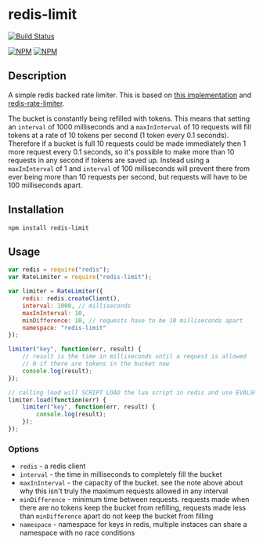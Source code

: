 # redis-limit
[![Build Status](https://travis-ci.org/jlburkhead/redis-limit.svg)](https://travis-ci.org/jlburkhead/redis-limit)

[![NPM](https://nodei.co/npm/redis-limit.png?downloads=true&downloadRank=true)](https://nodei.co/npm/redis-limit/)
[![NPM](https://nodei.co/npm-dl/redis-limit.png?months=6&height=3)](https://nodei.co/npm/redis-limit/)


## Description
A simple redis backed rate limiter. This is based on [this implementation](https://github.com/classdojo/rolling-rate-limiter) and [redis-rate-limiter](https://github.com/TabDigital/redis-rate-limiter).

The bucket is constantly being refilled with tokens. This means that setting an `interval` of 1000 milliseconds and a `maxInInterval` of 10 requests will fill tokens at a rate of 10 tokens per second (1 token every 0.1 seconds). Therefore if a bucket is full 10 requests could be made immediately then 1 more request every 0.1 seconds, so it's possible to make more than 10 requests in any second if tokens are saved up. Instead using a `maxInInterval` of 1 and `interval` of 100 milliseconds will prevent there from ever being more than 10 requests per second, but requests will have to be 100 milliseconds apart.

## Installation

```
npm install redis-limit
```

## Usage

```javascript
var redis = require("redis");
var RateLimiter = require("redis-limit");

var limiter = RateLimiter({
    redis: redis.createClient(),
    interval: 1000, // milliseconds
    maxInInterval: 10,
    minDifference: 10, // requests have to be 10 milliseconds apart
    namespace: "redis-limit"
});

limiter("key", function(err, result) {
    // result is the time in milliseconds until a request is allowed
    // 0 if there are tokens in the bucket now
    console.log(result);
});

// calling load will SCRIPT LOAD the lua script in redis and use EVALSHA for much better performance
limiter.load(function(err) {
    limiter("key", function(err, result) {
        console.log(result);
    });
});
```

### Options
- `redis` - a redis client
- `interval` - the time in milliseconds to completely fill the bucket
- `maxInInterval` - the capacity of the bucket. see the note above about why this isn't truly the maximum requests allowed in any interval
- `minDifference` - minimum time between requests. requests made when there are no tokens keep the bucket from refilling, requests made less than `minDifference` apart do not keep the bucket from filling
- `namespace` - namespace for keys in redis, multiple instaces can share a namespace with no race conditions